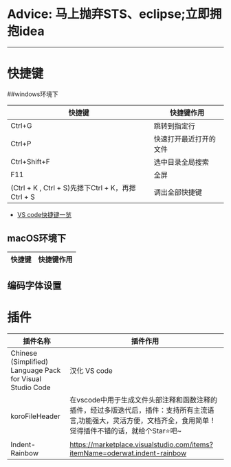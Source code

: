 # Advice: 马上抛弃STS、eclipse;立即拥抱idea 

----

# 快捷键

##windows环境下

| 快捷键 | 快捷键作用|
|--------| ------ |
|Ctrl+G|跳转到指定行|
|Ctrl+P| 快速打开最近打开的文件|
|Ctrl+Shift+F|选中目录全局搜索|
|F11|全屏|
|(Ctrl + K , Ctrl + S)先摁下Ctrl + K，再摁 Ctrl + S|调出全部快捷键|


- [VS code快捷键一览](https://code.visualstudio.com/shortcuts/keyboard-shortcuts-windows.pdf)



## macOS环境下
| 快捷键 | 快捷键作用|
|--------| ------ |

## 编码字体设置




# 插件

| 插件名称 | 插件作用|
|--------| ------ |
|Chinese (Simplified) Language Pack for Visual Studio Code|汉化 VS code|
|koroFileHeader|在vscode中用于生成文件头部注释和函数注释的插件，经过多版迭代后，插件：支持所有主流语言,功能强大，灵活方便，文档齐全，食用简单！觉得插件不错的话，就给个Star⭐️吧~|
|Indent-Rainbow|https://marketplace.visualstudio.com/items?itemName=oderwat.indent-rainbow|
